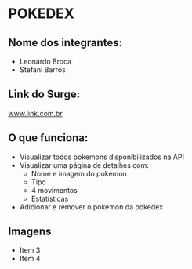 # POKEDEX

## Nome dos integrantes: 
- Leonardo Broca
- Stefani Barros


## Link do Surge: 
www.link.com.br

## O que funciona:
- Visualizar todos pokemons disponibilizados na API 
- Visualizar uma página de detalhes com:
  - Nome e imagem do pokemon
  - Tipo
  - 4 movimentos
  - Estatísticas
- Adicionar e remover o pokemon da pokedex

## Imagens
- Item 3
- Item 4
